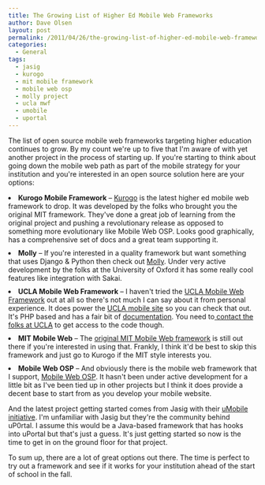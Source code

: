 ```yaml
---
title: The Growing List of Higher Ed Mobile Web Frameworks
author: Dave Olsen
layout: post
permalink: /2011/04/26/the-growing-list-of-higher-ed-mobile-web-frameworks
categories:
  - General
tags:
  - jasig
  - kurogo
  - mit mobile framework
  - mobile web osp
  - molly project
  - ucla mwf
  - umobile
  - uportal
---
```

The list of open source mobile web frameworks targeting higher education continues to grow. By my count we're up to five that I'm aware of with yet another project in the process of starting up. If you're starting to think about going down the mobile web path as part of the mobile strategy for your institution and you're interested in an open source solution here are your options:

<li style="margin-bottom: 10px;">
  <strong>Kurogo Mobile Framework</strong> – <a href="http://modolabs.com/framework.php">Kurogo</a> is the latest higher ed mobile web framework to drop. It was developed by the folks who brought you the original MIT framework. They've done a great job of learning from the original project and pushing a revolutionary release as opposed to something more evolutionary like Mobile Web OSP. Looks good graphically, has a comprehensive set of docs and a great team supporting it.
</li>
<li style="margin-bottom: 10px;">
  <strong>Molly</strong> – If you're interested in a quality framework but want something that uses Django & Python then check out <a href="http://mollyproject.org/">Molly</a>. Under very active development by the folks at the University of Oxford it has some really cool features like integration with Sakai.
</li>
<li style="margin-bottom: 10px;">
  <strong>UCLA Mobile Web Framework</strong> – I haven't tried the <a href="http://mwf.ucla.edu/welcome">UCLA Mobile Web Framework</a> out at all so there's not much I can say about it from personal experience. It does power the <a href="http://m.ucla.edu/">UCLA mobile site</a> so you can check that out. It's PHP based and has a fair bit of <a href="http://mwf.ucla.edu/docs/general-overview">documentation</a>. You need to<a href="http://mwf.ucla.edu/contact"> contact the folks at UCLA</a> to get access to the code though.
</li>
<li style="margin-bottom: 10px;">
  <strong>MIT Mobile Web</strong> – The <a href="https://github.com/MIT-Mobile/MIT-Mobile-Web">original MIT Mobile Web framework</a> is still out there if you're interested in using that. Frankly, I think it'd be best to skip this framework and just go to Kurogo if the MIT style interests you.
</li>
<li style="margin-bottom: 10px;">
  <strong>Mobile Web OSP</strong> – And obviously there is the mobile web framework that I support, <a href="http://mobilewebosp.pbworks.com/">Mobile Web OSP</a>. It hasn't been under active development for a little bit as I've been tied up in other projects but I think it does provide a decent base to start from as you develop your mobile website.
</li>

And the latest project getting started comes from Jasig with their [uMobile initiative][1]. I'm unfamiliar with Jasig but they're the community behind uP0rtal. I assume this would be a Java-based framework that has hooks into uPortal but that's just a guess. It's just getting started so now is the time to get in on the ground floor for that project.

To sum up, there are a lot of great options out there. The time is perfect to try out a framework and see if it works for your institution ahead of the start of school in the fall.

 [1]: http://www.jasig.org/umobile-project-announcement-cfp